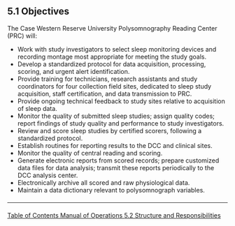 ## 5.1 Objectives

The Case Western Reserve University Polysomnography Reading Center (PRC) will:

- Work with study investigators to select sleep monitoring devices and recording montage most appropriate for meeting the study goals.
- Develop a standardized protocol for data acquisition, processing, scoring, and urgent alert identification.
- Provide training for technicians, research assistants and study coordinators for four collection field sites, dedicated to sleep study acquisition, staff certification, and data transmission to PRC.
- Provide ongoing technical feedback to study sites relative to acquisition of sleep data.
- Monitor the quality of submitted sleep studies; assign quality codes; report findings of study quality and performance to study investigators.
- Review and score sleep studies by certified scorers, following a standardized protocol.
- Establish routines for reporting results to the DCC and clinical sites.
- Monitor the quality of central reading and scoring.
- Generate electronic reports from scored records; prepare customized data files for data analysis;
transmit these reports periodically to the DCC analysis center.
- Electronically archive all scored and raw physiological data.
- Maintain a data dictionary relevant to polysomnograph variables.


<hr class="soften" style="margin-top: 20px;margin-bottom: 20px;"/>

<div class="center">
<div class="btn-group">
  <a href=":pages_path:/mop/5-00-mop-toc.md" class="btn btn-default">
    <span class="glyphicon glyphicon-chevron-left"></span>
    Table of Contents
  </a>

  <a href=":pages_path:/mop/00-psg-data-guide-toc.md" class="btn btn-default">
    <span class="glyphicon glyphicon-chevron-up"></span>
    Manual of Operations
  </a>

  <a href=":pages_path:/mop/5-20-structure-and-responsibilities.md" class="btn btn-success">
    5.2 Structure and Responsibilities
    <span class="glyphicon glyphicon-chevron-right"></span>
  </a>
</div>
</div>
